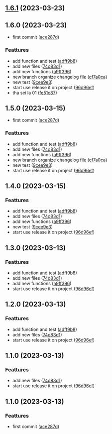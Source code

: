 

## [1.6.1](https://github.com/radamesh/test-releaseit/compare/1.6.0...1.6.1) (2023-03-23)

## 1.6.0 (2023-03-23)


* first commit ([ace287d](https://github.com/radamesh/test-releaseit/commit/ace287d25e2e23cd0c96aa24648987a974d8ddf4))


### Feattures

* add function and test ([adff9b8](https://github.com/radamesh/test-releaseit/commit/adff9b81fe6b33e21f6bd7e33e4c666ded8ae08f))
* add new files ([74d83d1](https://github.com/radamesh/test-releaseit/commit/74d83d18c0cf1cf4bc8706b5f5c04c4bc93bb1be))
* add new functions ([a9ff396](https://github.com/radamesh/test-releaseit/commit/a9ff39671464f52e47ee51ed88e3af53a1c3b0c2))
* new branch organize changelog file ([cf7a0ca](https://github.com/radamesh/test-releaseit/commit/cf7a0ca9d42e086facc342c411620d6e5080ef31))
* new test ([9cee9e3](https://github.com/radamesh/test-releaseit/commit/9cee9e39de48e5abaeac774c24d972db2545ece7))
* start use release it on project ([96d96ef](https://github.com/radamesh/test-releaseit/commit/96d96ef42643d1786661d7125c1ff524552d284e))
* tha sei la 01 ([fe51c87](https://github.com/radamesh/test-releaseit/commit/fe51c87a170456b6b8b5eb469ba9ed7dbde006a0))

## 1.5.0 (2023-03-15)


* first commit ([ace287d](https://github.com/radamesh/test-releaseit/commit/ace287d25e2e23cd0c96aa24648987a974d8ddf4))


### Feattures

* add function and test ([adff9b8](https://github.com/radamesh/test-releaseit/commit/adff9b81fe6b33e21f6bd7e33e4c666ded8ae08f))
* add new files ([74d83d1](https://github.com/radamesh/test-releaseit/commit/74d83d18c0cf1cf4bc8706b5f5c04c4bc93bb1be))
* add new functions ([a9ff396](https://github.com/radamesh/test-releaseit/commit/a9ff39671464f52e47ee51ed88e3af53a1c3b0c2))
* new branch organize changelog file ([cf7a0ca](https://github.com/radamesh/test-releaseit/commit/cf7a0ca9d42e086facc342c411620d6e5080ef31))
* new test ([9cee9e3](https://github.com/radamesh/test-releaseit/commit/9cee9e39de48e5abaeac774c24d972db2545ece7))
* start use release it on project ([96d96ef](https://github.com/radamesh/test-releaseit/commit/96d96ef42643d1786661d7125c1ff524552d284e))

## 1.4.0 (2023-03-15)

### Feattures

* add function and test ([adff9b8](https://github.com/radamesh/test-releaseit/commit/adff9b81fe6b33e21f6bd7e33e4c666ded8ae08f))
* add new files ([74d83d1](https://github.com/radamesh/test-releaseit/commit/74d83d18c0cf1cf4bc8706b5f5c04c4bc93bb1be))
* add new functions ([a9ff396](https://github.com/radamesh/test-releaseit/commit/a9ff39671464f52e47ee51ed88e3af53a1c3b0c2))
* new test ([9cee9e3](https://github.com/radamesh/test-releaseit/commit/9cee9e39de48e5abaeac774c24d972db2545ece7))
* start use release it on project ([96d96ef](https://github.com/radamesh/test-releaseit/commit/96d96ef42643d1786661d7125c1ff524552d284e))

## 1.3.0 (2023-03-13)

### Feattures

* add function and test ([adff9b8](https://github.com/radamesh/test-releaseit/commit/adff9b81fe6b33e21f6bd7e33e4c666ded8ae08f))
* add new files ([74d83d1](https://github.com/radamesh/test-releaseit/commit/74d83d18c0cf1cf4bc8706b5f5c04c4bc93bb1be))
* add new functions ([a9ff396](https://github.com/radamesh/test-releaseit/commit/a9ff39671464f52e47ee51ed88e3af53a1c3b0c2))
* start use release it on project ([96d96ef](https://github.com/radamesh/test-releaseit/commit/96d96ef42643d1786661d7125c1ff524552d284e))

## 1.2.0 (2023-03-13)

### Feattures

* add function and test ([adff9b8](https://github.com/radamesh/test-releaseit/commit/adff9b81fe6b33e21f6bd7e33e4c666ded8ae08f))
* add new files ([74d83d1](https://github.com/radamesh/test-releaseit/commit/74d83d18c0cf1cf4bc8706b5f5c04c4bc93bb1be))
* start use release it on project ([96d96ef](https://github.com/radamesh/test-releaseit/commit/96d96ef42643d1786661d7125c1ff524552d284e))

## 1.1.0 (2023-03-13)

### Feattures

* add new files ([74d83d1](https://github.com/radamesh/test-releaseit/commit/74d83d18c0cf1cf4bc8706b5f5c04c4bc93bb1be))
* start use release it on project ([96d96ef](https://github.com/radamesh/test-releaseit/commit/96d96ef42643d1786661d7125c1ff524552d284e))

## 1.1.0 (2023-03-13)

### Feattures

* first commit ([ace287d](https://github.com/radamesh/test-releaseit/commit/ace287d25e2e23cd0c96aa24648987a974d8ddf4))